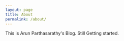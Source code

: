 ```yaml
---
layout: page
title: About
permalink: /about/
---
```


This is Arun Parthasarathy's Blog. Still Getting started.